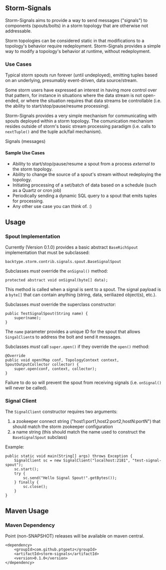 ## Storm-Signals
Storm-Signals aims to provide a way to send messages ("signals") to components (spouts/bolts) in a storm topology that are otherwise not addressable. 

Storm topologies can be considered static in that modifications to a topology's behavior require redeployment. Storm-Signals provides a simple way to modify a topology's behavior at runtime, without redeployment.



### Use Cases
Typical storm spouts run forever (until undeployed), emitting tuples based on an underlying, presumably event-driven, data source/stream.

Some storm users have expressed an interest in having more control over that pattern, for instance in situations where the data stream is not open-ended, or where the situation requires that data streams be controllable (i.e. the ability to start/stop/pause/resume processing).

Storm-Signals provides a very simple mechanism for communicating with spouts deployed within a storm topology. The comunication mechanism resides outside of storm's basic stream processing paradigm (i.e. calls to `nextTuple()` and the tuple ack/fail mechanism).

Signals (messages)

#### Sample Use Cases

* Ability to start/stop/pause/resume a spout from a process _external to_ the storm topology.
* Ability to change the source of a spout's stream without redeploying the topology.
* Initiating processing of a set/batch of data based on a schedule (such as a Quartz or cron job)
* Periodically sending a dynamic SQL query to a spout that emits tuples for processing.
* Any other use case you can think of. :)

## Usage

### Spout Implementation
Currently (Version 0.1.0) provides a basic abstract `BaseRichSpout` implementation that must be subclassed:

`backtype.storm.contrib.signals.spout.BaseSignalSpout`

Subclasses _must_ override the `onSignal()` method:

	protected abstract void onSignal(byte[] data);

This method is called when a signal is sent to a spout. The signal payload is a `byte[]` that can contain anything (string, data, seriliazed object(s), etc.).

Subclasses _must_ override the superclass constructor:

	public TestSignalSpout(String name) {
	    super(name);
	}
	
The `name` parameter provides a unique ID for the spout that allows `SingalClient`s to address the bolt and send it messages.

Subclasses _must_ call `super.open()` if they override the `open()` method: 

	@Override
	public void open(Map conf, TopologyContext context, SpoutOutputCollector collector) {
	    super.open(conf, context, collector);
	}

Failure to do so will prevent the spout from receiving signals (i.e. `onSignal()` will never be called).

### Signal Client

The `SignalClient` constructor requires two arguments:

1. a zookeeper connect string ("host1:port1,host2:port2,hostN:portN") that should match the storm zookeeper configuration
2. a name string (this should match the name used to construct the `BaseSignalSpout` subclass)
	
Example:

	public static void main(String[] args) throws Exception {
	    SignalClient sc = new SignalClient("localhost:2181", "test-signal-spout");
	    sc.start();
	    try {
	        sc.send("Hello Signal Spout!".getBytes());
	    } finally {
	        sc.close();
	    }
	}


## Maven Usage

### Maven Dependency

Point (non-SNAPSHOT) releases will be available on maven central.

	<dependency>
		<groupId>com.github.ptgoetz</groupId>
		<artifactId>storm-signals</artifactId>
		<version>0.1.0</version>
	</dependency>





